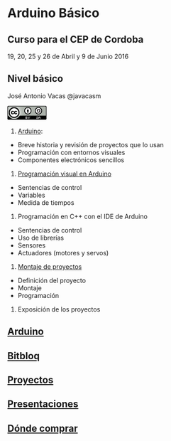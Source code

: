 # Arduino Básico

## Curso para el CEP de Cordoba

19, 20, 25 y 26 de Abril y 9 de Junio 2016

## Nivel básico

José Antonio Vacas @javacasm

![cc](./imagenes/CCbySQ_88x31.png)


1. [Arduino](./Arduino.md):
  * Breve historia y revisión de proyectos que lo usan
  * Programación con entornos visuales
  * Componentes electrónicos sencillos
1. [Programación visual en Arduino](./Bitbloq.md)
  * Sentencias de control
  * Variables
  * Medida de tiempos
1. Programación en C++ con el IDE de Arduino
  * Sentencias de control
  * Uso de librerías
  * Sensores
  * Actuadores (motores y servos)
1. [Montaje de proyectos](./proyectos.md)
  * Definición del proyecto
  * Montaje
  * Programación
1. Exposición de los proyectos

## [Arduino](./Arduino.md)

## [Bitbloq](./BitBloq.md)

## [Proyectos](./proyectos.md)

## [Presentaciones](./presentaciones)

## [Dónde comprar](./Comprar.md)
